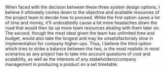When faced with the decision between these three system design options, I believe it ultimately comes down to the objective and available resources of the project team to decide how to proceed. While the first option saves a lot of time and money, it'll undoubtedly cause a lot more headaches down the road that would then tip up more team resources dealing with them later on. The second, though the most ideal given the team has unlimited time and budget, would also take the longest and may be unsatisfactorialy slow in implementation for company higher-ups. Thus, I believe the third option which tries to strike a balance between the two, is the most realistic in most scenarios as any project has to take into account questions of cost and scalability, as well as the interests of any stakeholders/company management in producing a product on a set timetable.
